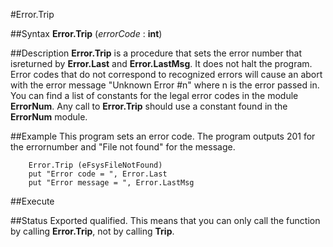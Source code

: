 
#Error.Trip

##Syntax
**Error.Trip** (_errorCode_ : **int**)



##Description
**Error.Trip** is a procedure that sets the error number that isreturned by **Error.Last** and **Error.LastMsg**. It does  not halt the program.
Error codes that do not correspond to recognized errors will cause an abort with the error message "Unknown Error #n" where n is the error passed in.
You can find a list of constants for the legal error codes in the module **ErrorNum**. Any call to **Error.Trip** should use a constant found in the **ErrorNum** module.



##Example
This program sets an error code. The program outputs 201 for the errornumber and "File not found" for the message.


        Error.Trip (eFsysFileNotFound)
        put "Error code = ", Error.Last
        put "Error message = ", Error.LastMsg
##Execute




##Status
Exported qualified.
This means that you can only call the function by calling **Error.Trip**, not by calling **Trip**.


